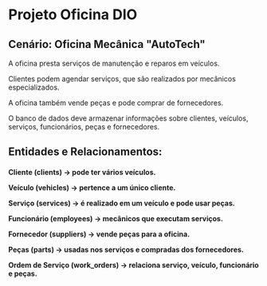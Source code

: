 <h1> Projeto Oficina DIO </h1>

<h2> Cenário: Oficina Mecânica "AutoTech" </h2>

A oficina presta serviços de manutenção e reparos em veículos. 

Clientes podem agendar serviços, que são realizados por mecânicos especializados. 

A oficina também vende peças e pode comprar de fornecedores. 

O banco de dados deve armazenar informações sobre clientes, veículos, serviços, funcionários, peças e fornecedores.


<h2> Entidades e Relacionamentos:</h2>
<h4>
Cliente (clients) → pode ter vários veículos.

Veículo (vehicles) → pertence a um único cliente.

Serviço (services) → é realizado em um veículo e pode usar peças.

Funcionário (employees) → mecânicos que executam serviços.

Fornecedor (suppliers) → vende peças para a oficina.

Peças (parts) → usadas nos serviços e compradas dos fornecedores.

Ordem de Serviço (work_orders) → relaciona serviço, veículo, funcionário e peças.
</h4>
